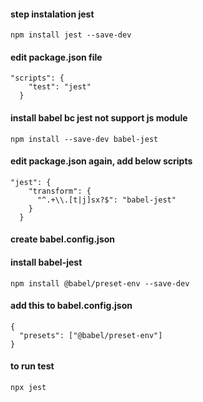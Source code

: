 #### step instalation jest

``` 
npm install jest --save-dev
```
#### edit package.json file
```
"scripts": {
    "test": "jest"
  }
 ```
#### install babel bc jest not support js module
```
npm install --save-dev babel-jest
```
#### edit package.json again, add below scripts
```
"jest": {
    "transform": {
      "^.+\\.[t|j]sx?$": "babel-jest"
    }
  }
```
#### create babel.config.json
#### install babel-jest
```
npm install @babel/preset-env --save-dev
```
#### add this to babel.config.json
```
{
  "presets": ["@babel/preset-env"]
}
```

#### to run test
```
npx jest
```
